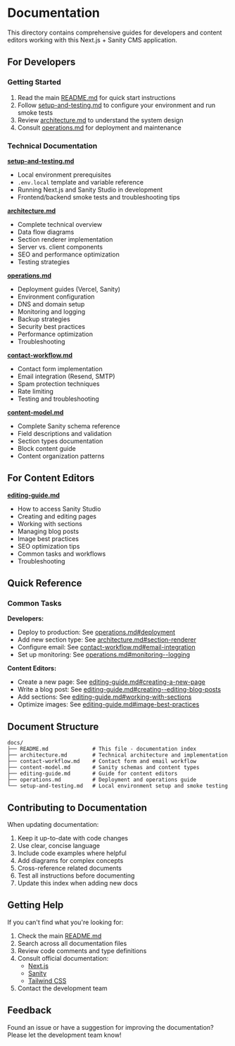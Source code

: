 # Documentation

This directory contains comprehensive guides for developers and content editors working with this Next.js + Sanity CMS application.

## For Developers

### Getting Started
1. Read the main [README.md](../README.md) for quick start instructions
2. Follow [setup-and-testing.md](./setup-and-testing.md) to configure your environment and run smoke tests
3. Review [architecture.md](./architecture.md) to understand the system design
4. Consult [operations.md](./operations.md) for deployment and maintenance

### Technical Documentation

**[setup-and-testing.md](./setup-and-testing.md)**
- Local environment prerequisites
- `.env.local` template and variable reference
- Running Next.js and Sanity Studio in development
- Frontend/backend smoke tests and troubleshooting tips

**[architecture.md](./architecture.md)**
- Complete technical overview
- Data flow diagrams
- Section renderer implementation
- Server vs. client components
- SEO and performance optimization
- Testing strategies

**[operations.md](./operations.md)**
- Deployment guides (Vercel, Sanity)
- Environment configuration
- DNS and domain setup
- Monitoring and logging
- Backup strategies
- Security best practices
- Performance optimization
- Troubleshooting

**[contact-workflow.md](./contact-workflow.md)**
- Contact form implementation
- Email integration (Resend, SMTP)
- Spam protection techniques
- Rate limiting
- Testing and troubleshooting

**[content-model.md](./content-model.md)**
- Complete Sanity schema reference
- Field descriptions and validation
- Section types documentation
- Block content guide
- Content organization patterns

## For Content Editors

**[editing-guide.md](./editing-guide.md)**
- How to access Sanity Studio
- Creating and editing pages
- Working with sections
- Managing blog posts
- Image best practices
- SEO optimization tips
- Common tasks and workflows
- Troubleshooting

## Quick Reference

### Common Tasks

**Developers:**
- Deploy to production: See [operations.md#deployment](./operations.md#deployment)
- Add new section type: See [architecture.md#section-renderer](./architecture.md#section-renderer)
- Configure email: See [contact-workflow.md#email-integration](./contact-workflow.md#email-integration)
- Set up monitoring: See [operations.md#monitoring--logging](./operations.md#monitoring--logging)

**Content Editors:**
- Create a new page: See [editing-guide.md#creating-a-new-page](./editing-guide.md#creating-a-new-page)
- Write a blog post: See [editing-guide.md#creating--editing-blog-posts](./editing-guide.md#creating--editing-blog-posts)
- Add sections: See [editing-guide.md#working-with-sections](./editing-guide.md#working-with-sections)
- Optimize images: See [editing-guide.md#image-best-practices](./editing-guide.md#image-best-practices)

## Document Structure

```
docs/
├── README.md              # This file - documentation index
├── architecture.md        # Technical architecture and implementation
├── contact-workflow.md    # Contact form and email workflow
├── content-model.md       # Sanity schemas and content types
├── editing-guide.md       # Guide for content editors
├── operations.md          # Deployment and operations guide
└── setup-and-testing.md   # Local environment setup and smoke testing
```

## Contributing to Documentation

When updating documentation:

1. Keep it up-to-date with code changes
2. Use clear, concise language
3. Include code examples where helpful
4. Add diagrams for complex concepts
5. Cross-reference related documents
6. Test all instructions before documenting
7. Update this index when adding new docs

## Getting Help

If you can't find what you're looking for:

1. Check the main [README.md](../README.md)
2. Search across all documentation files
3. Review code comments and type definitions
4. Consult official documentation:
   - [Next.js](https://nextjs.org/docs)
   - [Sanity](https://www.sanity.io/docs)
   - [Tailwind CSS](https://tailwindcss.com/docs)
5. Contact the development team

## Feedback

Found an issue or have a suggestion for improving the documentation? Please let the development team know!
